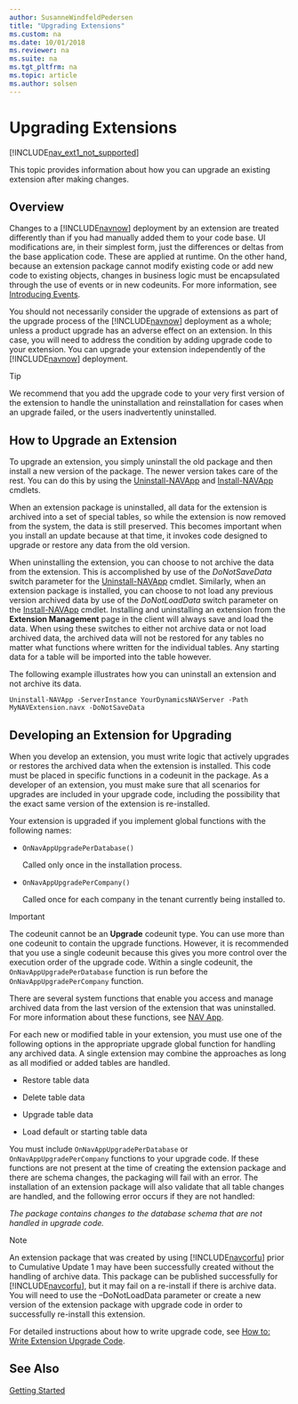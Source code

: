 ```yaml
---
author: SusanneWindfeldPedersen
title: "Upgrading Extensions"
ms.custom: na
ms.date: 10/01/2018
ms.reviewer: na
ms.suite: na
ms.tgt_pltfrm: na
ms.topic: article
ms.author: solsen
---
```


# Upgrading Extensions
[!INCLUDE[nav_ext1_not_supported](includes/nav_ext1_not_supported.md)]

This topic provides information about how you can upgrade an existing extension after making changes.  

## Overview
Changes to a [!INCLUDE[navnow](includes/navnow_md.md)] deployment by an extension are treated differently than if you had manually added them to your code base. UI modifications are, in their simplest form, just the differences or deltas from the base application code. These are applied at runtime. On the other hand, because an extension package cannot modify existing code or add new code to existing objects, changes in business logic must be encapsulated through the use of events or in new codeunits. For more information, see [Introducing Events](Introducing-Events.md).  

You should not necessarily consider the upgrade of extensions as part of the upgrade process of the [!INCLUDE[navnow](includes/navnow_md.md)] deployment as a whole; unless a product upgrade has an adverse effect on an extension. In this case, you will need to address the condition by adding upgrade code to your extension. You can upgrade your extension independently of the [!INCLUDE[navnow](includes/navnow_md.md)] deployment.  

> [!TIP]  
>  We recommend that you add the upgrade code to your very first version of the extension to handle the uninstallation and reinstallation for cases when an upgrade failed, or the users inadvertently uninstalled.  


## How to Upgrade an Extension
To upgrade an extension, you simply uninstall the old package and then install a new version of the package. The newer version takes care of the rest. You can do this by using the [Uninstall-NAVApp](https://go.microsoft.com/fwlink/?LinkID=618057) and [Install-NAVApp](https://go.microsoft.com/fwlink/?LinkID=618056) cmdlets.  

When an extension package is uninstalled, all data for the extension is archived into a set of special tables, so while the extension is now removed from the system, the data is still preserved. This becomes important when you install an update because at that time, it invokes code designed to upgrade or restore any data from the old version.  

When uninstalling the extension, you can choose to not archive the data from the extension. This is accomplished by use of the *DoNotSaveData* switch parameter for the [Uninstall-NAVApp](https://msdn.microsoft.com/library/mt584146.aspx) cmdlet. Similarly, when an extension package is installed, you can choose to not load any previous version archived data by use of the *DoNotLoadData* switch parameter on the [Install-NAVApp](https://msdn.microsoft.com/library/mt584144.aspx) cmdlet. Installing and uninstalling an extension from the **Extension Management** page in the client will always save and load the data. When using these switches to either not archive data or not load archived data, the archived data will not be restored for any tables no matter what functions where written for the individual tables. Any starting data for a table will be imported into the table however.  

The following example illustrates how you can uninstall an extension and not archive its data.  

```  
Uninstall-NAVApp -ServerInstance YourDynamicsNAVServer -Path MyNAVExtension.navx -DoNotSaveData
```  

## Developing an Extension for Upgrading
When you develop an extension, you must write logic that actively upgrades or restores the archived data when the extension is installed. This code must be placed in specific functions in a codeunit in the package. As a developer of an extension, you must make sure that all scenarios for upgrades are included in your upgrade code, including the possibility that the exact same version of the extension is re-installed.  

Your extension is upgraded if you implement global functions with the following names:  

-   `OnNavAppUpgradePerDatabase()`

    Called only once in the installation process.  

-   `OnNavAppUpgradePerCompany()`  

    Called once for each company in the tenant currently being installed to.  

> [!IMPORTANT]  
>  The codeunit cannot be an **Upgrade** codeunit type. You can use more than one codeunit to contain the upgrade functions. However, it is recommended that you use a single codeunit because this gives you more control over the execution order of the upgrade code. Within a single codeunit, the `OnNavAppUpgradePerDatabase` function is run before the `OnNavAppUpgradePerCompany` function.  

There are several system functions that enable you access and manage archived data from the last version of the extension that was uninstalled. For more information about these functions, see [NAV App](NAV-App.md).  

For each new or modified table in your extension, you must use one of the following options in the appropriate upgrade global function for handling any archived data. A single extension may combine the approaches as long as all modified or added tables are handled.  

-   Restore table data  

-   Delete table data  

-   Upgrade table data  

-   Load default or starting table data  

You must include `OnNavAppUpgradePerDatabase` or `OnNavAppUpgradePerCompany` functions to your upgrade code. If these functions are not present at the time of creating the extension package and there are schema changes, the packaging will fail with an error. The installation of an extension package will also validate that all table changes are handled, and the following error occurs if they are not handled:

*The package contains changes to the database schema that are not handled in upgrade code.*

> [!NOTE]  
>  An extension package that was created by using [!INCLUDE[navcorfu](includes/navcorfu_md.md)] prior to Cumulative Update 1 may have been successfully created without the handling of archive data. This package can be published successfully for [!INCLUDE[navcorfu](includes/navcorfu_md.md)], but it may fail on a re-install if there is archive data. You will need to use the –DoNotLoadData parameter or create a new version of the extension package with upgrade code in order to successfully re-install this extension.  

For detailed instructions about how to write upgrade code, see [How to: Write Extension Upgrade Code](extensions-upgrade-howto.md).

## See Also  
[Getting Started](developer/devenv-get-started.md)  